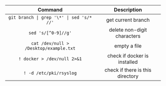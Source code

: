 | Command       | Description                    |
| :------------:| :-----------------------------:|
|`git branch \| grep '\*' \| sed 's/* //'` | get current branch |
|`sed 's/[^0-9]//g'` | delete non-digit characters|
| `cat /dev/null > /Desktop/example.txt`      | empty a file   |
| `! docker > /dev/null 2>&1` | check if docker is installed |
|`! -d /etc/pki/rsyslog` | check if there is this directory |
